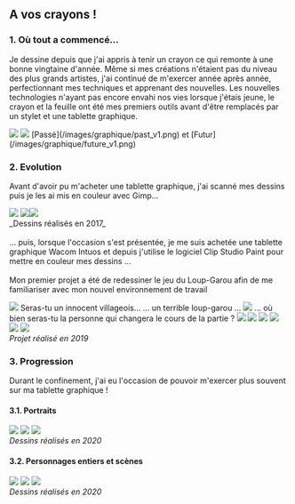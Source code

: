 ## A vos crayons !

### 1. Où tout a commencé...

Je dessine depuis que j'ai appris à tenir un crayon ce qui remonte à une bonne vingtaine d'année. Même si mes créations n'étaient pas du niveau des plus grands artistes, j'ai 
continué de m'exercer année après année, perfectionnant mes techniques et apprenant des nouvelles.
Les nouvelles technologies n'ayant pas encore envahi nos vies lorsque j'étais jeune, le crayon et la feuille ont été mes premiers outils avant d'être remplacés par un stylet et 
une tablette graphique.

<img src="images/graphique/past_v1.png"/>
<img src="images/graphique/future_v1.png"/>
[Passé](/images/graphique/past_v1.png) et [Futur](/images/graphique/future_v1.png)

### 2. Evolution

Avant d'avoir pu m'acheter une tablette graphique, j'ai scanné mes dessins puis je les ai mis en couleur avec Gimp...

<img src="images/graphique/enora.png"/>
<img src="images/graphique/sirène_bleu.png"/><img src="images/graphique/personnage.png"/>
<br>
_Dessins réalisés en 2017_
<br><br>
... puis, lorsque l'occasion s'est présentée, je me suis achetée une tablette graphique Wacom Intuos et depuis j'utilise le logiciel Clip Studio Paint pour mettre en couleur 
mes dessins ...
<br><br>
Mon premier projet a été de redessiner le jeu du Loup-Garou afin de me familiariser avec mon nouvel environnement de travail

<img src="images/graphique/loup_garou/villageois.png"/> Seras-tu un innocent villageois...
... un terrible loup-garou ... <img src="images/graphique/loup_garou/loup_garou.png"/>
... où bien seras-tu la personne qui changera le cours de la partie ?
<img src="images/graphique/loup_garou/petite_fille.png"/> <img src="images/graphique/loup_garou/sorciere.png"/> <img src="images/graphique/loup_garou/voyante.png"/>
<img src="images/graphique/loup_garou/chasseur.png"/> <img src="images/graphique/loup_garou/voleur.png"/> <img src="images/graphique/loup_garou/cupidon.png"/>
<br>
_Projet réalisé en 2019_

### 3. Progression

Durant le confinement, j'ai eu l'occasion de pouvoir m'exercer plus souvent sur ma tablette graphique !

#### 3.1. Portraits

<img src="images/graphique/portrait_1.png"/> <img src="images/graphique/portrait_3_v2.png"/> <img src="images/graphique/portrait_4.png"/>
<br>
_Dessins réalisés en 2020_

#### 3.2. Personnages entiers et scènes

<img src="images/graphique/personnage_1_bg_v3.png"/> <img src="images/graphique/wynn_et_eireen.png"/>
<img src="images/graphique/scene_v4_bg_nature.png"/>
<br>
_Dessins réalisés en 2020_
